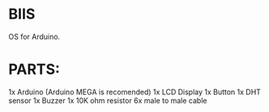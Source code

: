 # BIIS
OS for Arduino.

# PARTS:
1x Arduino (Arduino MEGA is recomended)
1x LCD Display 
1x Button
1x DHT sensor
1x Buzzer
1x 10K ohm resistor
6x male to male cable
